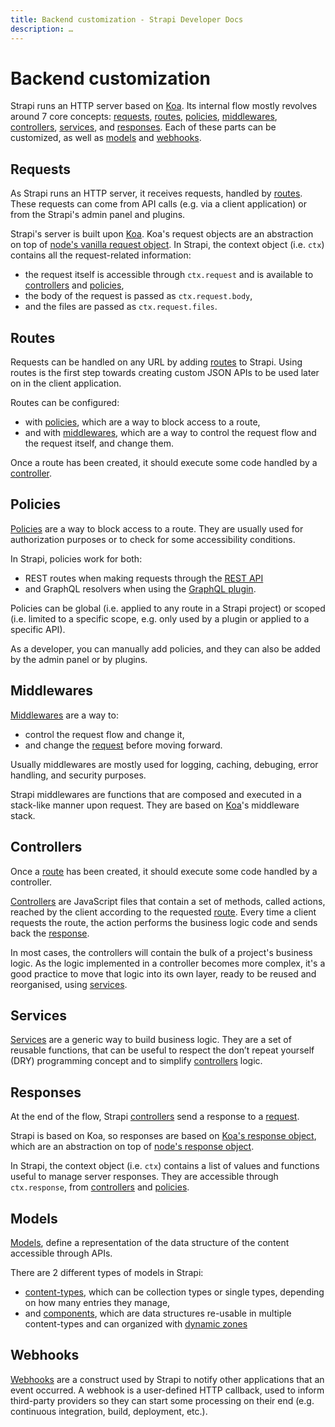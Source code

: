 ```yaml
---
title: Backend customization - Strapi Developer Docs
description: …
---
```


<!-- TODO: update SEO -->

# Backend customization

Strapi runs an HTTP server based on [Koa](https://koajs.com/). Its internal flow mostly revolves around 7 core concepts: [requests](#requests), [routes](#routes), [policies](#policies), [middlewares](#middlewares), [controllers](#controllers), [services](#services), and [responses](#responses). Each of these parts can be customized, as well as [models](#models) and [webhooks](#webhooks).

## Requests

As Strapi runs an HTTP server, it receives requests, handled by [routes](#routes). These requests can come from API calls (e.g. via a client application) or from the Strapi's admin panel and plugins.

Strapi's server is built upon [Koa](https://koajs.com/). Koa's request objects are an abstraction on top of [node's vanilla request object](https://nodejs.org/api/http.html#http_class_http_incomingmessage). In Strapi, the context object (i.e. `ctx`) contains all the request-related information:

- the request itself is accessible through `ctx.request` and is available to [controllers](#controllers) and [policies](#policies),
- the body of the request is passed as `ctx.request.body`,
- and the files are passed as `ctx.request.files`.

## Routes

Requests can be handled on any URL by adding [routes](/developer-docs/latest/development/backend-customization/routes.md) to Strapi. Using routes is the first step towards creating custom JSON APIs to be used later on in the client application. 

Routes can be configured:

- with [policies](#policies), which are a way to block access to a route,
- and with [middlewares](#middlewares), which are a way to control the request flow and the request itself, and change them.

Once a route has been created, it should execute some code handled by a [controller](#controllers).

## Policies

[Policies](/developer-docs/latest/development/backend-customization/policies.md) are a way to block access to a route. They are usually used for authorization purposes or to check for some accessibility conditions.

In Strapi, policies work for both:

- REST routes when making requests through the [REST API](/developer-docs/latest/developer-resources/database-apis-reference/rest-api.md)
- and GraphQL resolvers when using the [GraphQL plugin](/developer-docs/latest/plugins/graphql.md).

Policies can be global (i.e. applied to any route in a Strapi project) or scoped (i.e. limited to a specific scope, e.g. only used by a plugin or applied to a specific API).

As a developer, you can manually add policies, and they can also be added by the admin panel or by plugins.

## Middlewares

[Middlewares](/developer-docs/latest/development/backend-customization/middlewares.md) are a way to:

- control the request flow and change it,
- and change the [request](#requests) before moving forward.

Usually middlewares are mostly used for logging, caching, debuging, error handling, and security purposes.

Strapi middlewares are functions that are composed and executed in a stack-like manner upon request. They are based on [Koa](https://koajs.com/)'s middleware stack.

## Controllers

Once a [route](#routes) has been created, it should execute some code handled by a controller.

[Controllers](/developer-docs/latest/development/backend-customization/controllers.md) are JavaScript files that contain a set of methods, called actions, reached by the client according to the requested [route](#route). Every time a client requests the route, the action performs the business logic code and sends back the [response](#responses).

In most cases, the controllers will contain the bulk of a project's business logic. As the logic implemented in a controller becomes more complex, it's a good practice to move that logic into its own layer, ready to be reused and reorganised, using [services](#services).

## Services

[Services](/developer-docs/latest/development/backend-customization/services.md) are a generic way to build business logic. They are a set of reusable functions, that can be useful to respect the don’t repeat yourself (DRY) programming concept and to simplify [controllers](#controllers) logic.

## Responses

At the end of the flow, Strapi [controllers](#controllers) send a response to a [request](#requests).

Strapi is based on Koa, so responses are based on [Koa's response object](https://koajs.com/#response), which are an abstraction on top of [node's response object](https://nodejs.org/api/http.html#http_class_http_serverresponse).

In Strapi, the context object (i.e. `ctx`) contains a list of values and functions useful to manage server responses. They are accessible through `ctx.response`, from [controllers](#controllers) and [policies](#policies).

## Models

[Models](/developer-docs/latest/development/backend-customization/models.md), define a representation of the data structure of the content accessible through APIs.

There are 2 different types of models in Strapi:

- [content-types](/developer-docs/latest/development/backend-customization/models.md#models), which can be collection types or single types, depending on how many entries they manage,
- and [components](/developer-docs/latest/development/backend-customization/models.md#components-2), which are data structures re-usable in multiple content-types and can organized with [dynamic zones](/developer-docs/latest/development/backend-customization/models.md#dynamic-zones)

## Webhooks

[Webhooks](/developer-docs/latest/development/backend-customization/webhooks.md) are a construct used by Strapi to notify other applications that an event occurred. A webhook is a user-defined HTTP callback, used to inform third-party providers so they can start some processing on their end (e.g. continuous integration, build, deployment, etc.).
